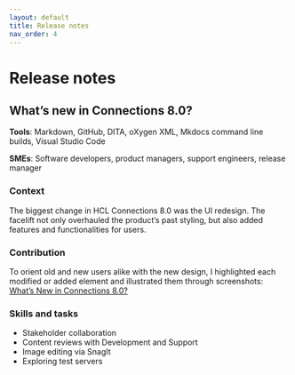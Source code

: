 ```yaml
---
layout: default
title: Release notes
nav_order: 4
---
```


# Release notes

## What’s new in Connections 8.0?

**Tools**: Markdown, GitHub, DITA, oXygen XML, Mkdocs command line builds, Visual Studio Code

**SMEs**: Software developers, product managers, support engineers, release manager

### Context

The biggest change in HCL Connections 8.0 was the UI redesign. The facelift not only overhauled the product’s past styling, but also added features and functionalities for users.

### Contribution

To orient old and new users alike with the new design, I highlighted each modified or added element and illustrated them through screenshots: [What’s New in Connections 8.0?](https://opensource.hcltechsw.com/connections-doc/v8/admin/overview/i_ovr_r_whats_new.html)

### Skills and tasks

- Stakeholder collaboration
- Content reviews with Development and Support
- Image editing via SnagIt
- Exploring test servers
